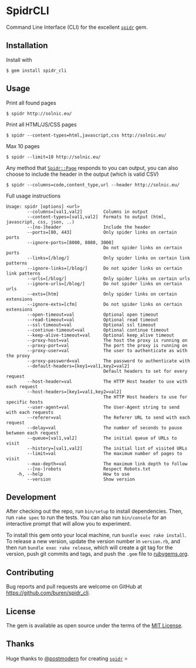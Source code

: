 # SpidrCLI

Command Line Interface (CLI) for the excellent [`spidr`](https://github.com/postmodern/spidr) gem.

## Installation

Install with

    $ gem install spidr_cli

## Usage

Print all found pages

```
$ spidr http://solnic.eu/
```

Print all HTML/JS/CSS pages
```
$ spidr --content-types=html,javascript,css http://solnic.eu/
```

Max 10 pages
```
$ spidr --limit=10 http://solnic.eu/
```

Any method that [`Spidr::Page`](https://github.com/postmodern/spidr/blob/master/lib/spidr/page.rb) responds to you can output, you can also choose to include the header in the output (which is valid CSV)
```
$ spidr --columns=code,content_type,url --header http://solnic.eu/
```

Full usage instructions

```
Usage: spidr [options] <url>
        --columns=[val1,val2]        Columns in output
        --content-types=[val1,val2]  Formats to output (html, javascript, css, json, ..)
        --[no-]header                Include the header
        --ports=[80, 443]            Only spider links on certain ports
        --ignore-ports=[8000, 8080, 3000]
                                     Do not spider links on certain ports
        --links=[/blog/]             Only spider links on certain link patterns
        --ignore-links=[/blog/]      Do not spider links on certain link patterns
        --urls=[/blog/]              Only spider links on certain urls
        --ignore-urls=[/blog/]       Do not spider links on certain urls
        --exts=[htm]                 Only spider links on certain extensions
        --ignore-exts=[cfm]          Do not spider links on certain extensions
        --open-timeout=val           Optional open timeout
        --read-timeout=val           Optional read timeout
        --ssl-timeout=val            Optional ssl timeout
        --continue-timeout=val       Optional continue timeout
        --keep-alive-timeout=val     Optional keep_alive timeout
        --proxy-host=val             The host the proxy is running on
        --proxy-port=val             The port the proxy is running on
        --proxy-user=val             The user to authenticate as with the proxy
        --proxy-password=val         The password to authenticate with
        --default-headers=[key1=val1,key2=val2]
                                     Default headers to set for every request
        --host-header=val            The HTTP Host header to use with each request
        --host-headers=[key1=val1,key2=val2]
                                     The HTTP Host headers to use for specific hosts
        --user-agent=val             The User-Agent string to send with each requests
        --referer=val                The Referer URL to send with each request
        --delay=val                  The number of seconds to pause between each request
        --queue=[val1,val2]          The initial queue of URLs to visit
        --history=[val1,val2]        The initial list of visited URLs
        --limit=val                  The maximum number of pages to visit
        --max-depth=val              The maximum link depth to follow
        --[no-]robots                Respect Robots.txt
    -h, --help                       How to use
        --version                    Show version
```

## Development

After checking out the repo, run `bin/setup` to install dependencies. Then, run `rake spec` to run the tests. You can also run `bin/console` for an interactive prompt that will allow you to experiment.

To install this gem onto your local machine, run `bundle exec rake install`. To release a new version, update the version number in `version.rb`, and then run `bundle exec rake release`, which will create a git tag for the version, push git commits and tags, and push the `.gem` file to [rubygems.org](https://rubygems.org).

## Contributing

Bug reports and pull requests are welcome on GitHub at https://github.com/buren/spidr_cli.

## License

The gem is available as open source under the terms of the [MIT License](https://opensource.org/licenses/MIT).

## Thanks

Huge thanks to [@postmodern](https://github.com/postmodern) for creating [`spidr`](https://github.com/postmodern/spidr) :star:
